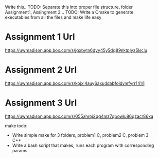 Write this..
TODO: Separate this into proper file structure, folder Assignment1, Assingment 2...
TODO: Write a Cmake to generate executables from all the files and make life easy
# Assignment 1 Url
https://uwmadison.app.box.com/s/jqxbytn6dyy45y5dq89nktplyz5lsclu

# Assignment 2 Url
https://uwmadison.app.box.com/s/kojxl4auy6axuddabfoidvmfyrr141i1

# Assignment 3 Url
https://uwmadison.app.box.com/s/055ahroj2qq4mz7qbowlu86qzacr86xa

make todo:

- Write simple make for 3 folders, problem1 C, problem2 C, problem 3 C++
- Write a bash script that makes, runs each program with corresponding params 
